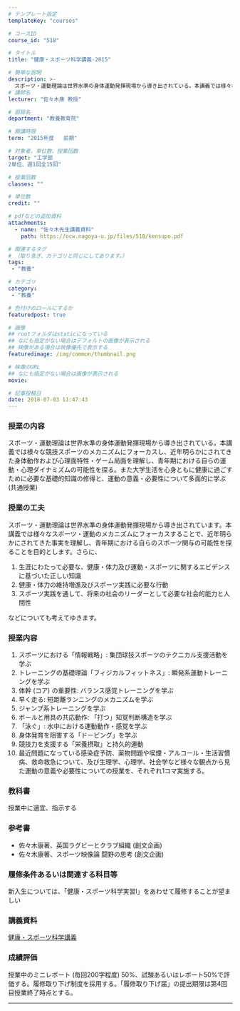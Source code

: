 ```yaml
---
# テンプレート指定
templateKey: "courses"

# コースID
course_id: "518"

# タイトル
title: "健康・スポーツ科学講義-2015"

# 簡単な説明
description: >-
  スポーツ・運動理論は世界水準の身体運動発揮現場から導き出されている。本講義では様々な競技スポーツのメカニズムにフォーカスし、近年明らかにされてきた身体動作および心理面特性・ゲーム局面を理解し、青年期における自らの運動・心理ダイナミズムの可能性を探る。また大学生活を心身ともに健康に過ごすために必要な基礎的知識の修得と、運動の意義・必要性について多面的に学ぶ (共通授業) ....
# 講師名
lecturer: "佐々木康 教授"

# 部局名
department: "教養教育院"

# 開講時限
term: "2015年度	前期"

# 対象者、単位数、授業回数
target: "工学部
2単位、週1回全15回"

# 授業回数
classes: ""

# 単位数
credit: ""

# pdfなどの追加資料
attachments:
  - name: "佐々木先生講義資料" 
    path: https://ocw.nagoya-u.jp/files/518/kensupo.pdf

# 関連するタグ
# （取り急ぎ、カテゴリと同じにしてあります。）
tags:
 - "教養"

# カテゴリ
category:
 - "教養"

# 色付けのロールにするか
featuredpost: true

# 画像
## rootフォルダはstaticになっている
## なにも指定がない場合はデフォルトの画像が表示される
## 映像がある場合は映像優先で表示する
featuredimage: /img/common/thumbnail.png

# 映像のURL
## なにも指定がない場合は画像が表示される
movie: 

# 記事投稿日
date: 2018-07-03 11:47:43
---
```


### 授業の内容

スポーツ・運動理論は世界水準の身体運動発揮現場から導き出されている。本講義では様々な競技スポーツのメカニズムにフォーカスし、近年明らかにされてきた身体動作および心理面特性・ゲーム局面を理解し、青年期における自らの運動・心理ダイナミズムの可能性を探る。また大学生活を心身ともに健康に過ごすために必要な基礎的知識の修得と、運動の意義・必要性について多面的に学ぶ (共通授業)


### 授業の工夫

スポーツ・運動理論は世界水準の身体運動発揮現場から導き出されています。本講義では様々なスポーツ・運動のメカニズムにフォーカスすることで、近年明らかにされてきた事実を理解し、青年期における自らのスポーツ関与の可能性を探ることを目的とします。さらに、

1. 生涯にわたって必要な、健康・体力及び運動・スポーツに関するエビデンスに基づいた正しい知識
2. 健康・体力の維持増進及びスポーツ実践に必要な行動
3. スポーツ実践を通して、将来の社会のリーダーとして必要な社会的能力と人間性

などについても考えてゆきます。





### 授業内容

1. スポーツにおける「情報戦略」: 集団球技スポーツのテクニカル支援活動を学ぶ
2. トレーニングの基礎理論「フィジカルフィットネス」: 瞬発系運動トレーニングを学ぶ
3. 体幹 (コア) の重要性: バランス感覚トレーニングを学ぶ
4. 早く走る: 短距離ランニングのメカニズムを学ぶ
5. ジャンプ系トレーニングを学ぶ
6. ボールと用具の共応動作: 「打つ」知覚判断構造を学ぶ
7. 「泳ぐ」: 水中における運動動作・感覚を学ぶ
8. 身体発育を阻害する「ドーピング」を学ぶ
9. 競技力を支援する「栄養摂取」と持久的運動
10. 最近問題になっている感染症予防、薬物問題や喫煙・アルコール・生活習慣病、救命救急について、及び生理学、心理学、社会学など様々な観点から見た運動の意義や必要性についての授業を、それぞれ1コマ実施する。

### 教科書

授業中に適宜、指示する

### 参考書

* 佐々木康著、英国ラグビーとクラブ組織 (創文企画)
* 佐々木康著、スポーツ映像論 闘野の思考 (創文企画)

### 履修条件あるいは関連する科目等

新入生については、「健康・スポーツ科学実習Ⅰ」をあわせて履修することが望ましい





### 講義資料

[健康・スポーツ科学講義](https://ocw.nagoya-u.jp/files/518/kensupo.pdf) 






### 成績評価

授業中のミニレポート (毎回200字程度) 50%、試験あるいはレポート50%で評価する。履修取り下げ制度を採用する。「履修取り下げ届」の提出期限は第4回目授業終了時点とする。



-----